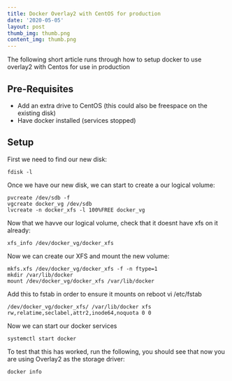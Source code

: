 ```yaml
---
title: Docker Overlay2 with CentOS for production
date: '2020-05-05'
layout: post
thumb_img: thumb.png
content_img: thumb.png
---
```

The following short article runs through how to setup docker to use overlay2 with Centos for use in production

## Pre-Requisites

  * Add an extra drive to CentOS (this could also be freespace on the existing disk)
  * Have docker installed (services stopped)

## Setup

First we need to find our new disk:
```
fdisk -l
```

Once we have our new disk, we can start to create a our logical volume:

```
pvcreate /dev/sdb -f
vgcreate docker_vg /dev/sdb
lvcreate -n docker_xfs -l 100%FREE docker_vg
```

Now that we havve our logical volume, check that it doesnt have xfs on it already:

```
xfs_info /dev/docker_vg/docker_xfs
```

Now we can create our XFS and mount the new volume:

```
mkfs.xfs /dev/docker_vg/docker_xfs -f -n ftype=1
mkdir /var/lib/docker
mount /dev/docker_vg/docker_xfs /var/lib/docker
```
Add this to fstab in order to ensure it mounts on reboot vi /etc/fstab

```
/dev/docker_vg/docker_xfs/ /var/lib/docker xfs rw,relatime,seclabel,attr2,inode64,noquota 0 0
```

Now we can start our docker services

```
systemctl start docker
```

To test that this has worked, run the following, you should see that now you are using Overlay2 as the storage driver:

```
docker info
```
